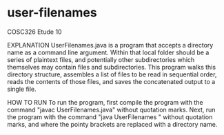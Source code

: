 # user-filenames
COSC326 Etude 10

EXPLANATION
UserFilenames.java is a program that accepts a directory name as a command line argument. Within
that local folder should be a series of plaintext files, and potentially other subdirectories
which themselves may contain files and subdirectories. This program walks this
directory structure, assembles a list of files to be read in sequential order, reads the contents of those files, and saves the concatenated output to a single file.

HOW TO RUN 
To run the program, first compile the program with the command "javac UserFilenames.java" without quotation marks.
Next, run the program with the command "java UserFilenames <directory name>" without quotation marks, and where the pointy brackets are replaced with a directory name.
